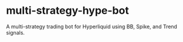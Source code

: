 # multi-strategy-hype-bot
A multi-strategy trading bot for Hyperliquid using BB, Spike, and Trend signals.

